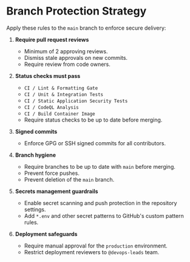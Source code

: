# Branch Protection Strategy

Apply these rules to the `main` branch to enforce secure delivery:

1. **Require pull request reviews**
   - Minimum of 2 approving reviews.
   - Dismiss stale approvals on new commits.
   - Require review from code owners.

2. **Status checks must pass**
   - `CI / Lint & Formatting Gate`
   - `CI / Unit & Integration Tests`
   - `CI / Static Application Security Tests`
   - `CI / CodeQL Analysis`
   - `CI / Build Container Image`
   - Require status checks to be up to date before merging.

3. **Signed commits**
   - Enforce GPG or SSH signed commits for all contributors.

4. **Branch hygiene**
   - Require branches to be up to date with `main` before merging.
   - Prevent force pushes.
   - Prevent deletion of the `main` branch.

5. **Secrets management guardrails**
   - Enable secret scanning and push protection in the repository settings.
   - Add `*.env` and other secret patterns to GitHub's custom pattern rules.

6. **Deployment safeguards**
   - Require manual approval for the `production` environment.
   - Restrict deployment reviewers to `@devops-leads` team.

